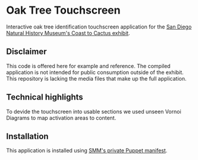# Oak Tree Touchscreen
Interactive oak tree identification touchscreen application for the [San Diego Natural History Museum's Coast to Cactus exhibit](http://www.sdnhm.org/exhibitions/current-exhibitions/coast-to-cactus-in-southern-california/).

## Disclaimer
This code is offered here for example and reference. The compiled application is not intended for public consumption outside of the exhibit. This repository is lacking the media files that make up the full application.

## Technical highlights
To devide the touchscreen into usable sections we used unseen Vornoi Diagrams to map activation areas to content.

## Installation
This application is installed using [SMM's private Puppet manifest](https://github.com/scimusmn/boxen/blob/master/modules/projects/manifests/sdnhm_0813_oak.pp).
